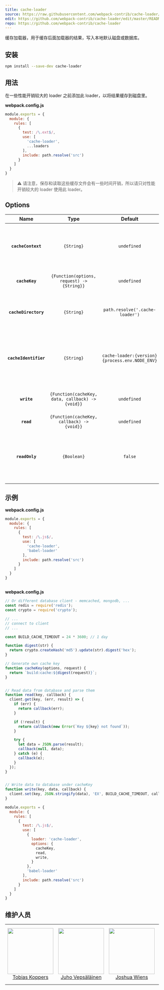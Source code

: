 ```yaml
---
title: cache-loader
source: https://raw.githubusercontent.com/webpack-contrib/cache-loader/master/README.md
edit: https://github.com/webpack-contrib/cache-loader/edit/master/README.md
repo: https://github.com/webpack-contrib/cache-loader
---
```

缓存加载器，用于缓存后面加载器的结果，写入本地默认磁盘或数据库。

## 安装

```bash
npm install --save-dev cache-loader
```

## 用法

在一些性能开销较大的 loader 之前添加此 loader，以将结果缓存到磁盘里。

**webpack.config.js**
```js
module.exports = {
  module: {
    rules: [
      {
        test: /\.ext$/,
        use: [
          'cache-loader',
          ...loaders
        ],
        include: path.resolve('src')
      }
    ]
  }
}
```

> ⚠️ 请注意，保存和读取这些缓存文件会有一些时间开销，所以请只对性能开销较大的 loader 使用此 loader。

## Options

|Name|Type|Default|Description|
|:--:|:--:|:-----:|:----------|
|**`cacheContext`**|`{String}`|`undefined`|允许重写默认缓存上下文，然后生成相应路径。默认情况下，使用绝对路径|
|**`cacheKey`**|`{Function(options, request) -> {String}}`|`undefined`|允许重写默认缓存密钥生成器|
|**`cacheDirectory`**|`{String}`|`path.resolve('.cache-loader')`|提供应存储（用于默认读/写实现）缓存项的缓存目录|
|**`cacheIdentifier`**|`{String}`|`cache-loader:{version} {process.env.NODE_ENV}`|提供用于生成哈希值的无效标识符。可以为（用于默认读/写实现的）加载器添加额外依赖项。|
|**`write`**|`{Function(cacheKey, data, callback) -> {void}}`|`undefined`|允许重写默认写入缓存数据 (e.g. Redis, memcached)|
|**`read`**|`{Function(cacheKey, callback) -> {void}}`|`undefined`|允许重写默认读取缓存数据|
|**`readOnly`**|`{Boolean}`|`false`|允许重写默认值并将缓存设为只读（对于某些只从缓存中读取，不希望更新缓存的环境很有用）|

## 示例

**webpack.config.js**
```js
module.exports = {
  module: {
    rules: [
      {
        test: /\.js$/,
        use: [
          'cache-loader',
          'babel-loader'
        ],
        include: path.resolve('src')
      }
    ]
  }
}
```

##

**webpack.config.js**
```js
// Or different database client - memcached, mongodb, ...
const redis = require('redis');
const crypto = require('crypto');

// ...
// connect to client
// ...

const BUILD_CACHE_TIMEOUT = 24 * 3600; // 1 day

function digest(str) {
  return crypto.createHash('md5').update(str).digest('hex');
}

// Generate own cache key
function cacheKey(options, request) {
  return `build:cache:${digest(request)}`;
}


// Read data from database and parse them
function read(key, callback) {
  client.get(key, (err, result) => {
    if (err) {
      return callback(err);
    }

    if (!result) {
      return callback(new Error(`Key ${key} not found`));
    }

    try {
      let data = JSON.parse(result);
      callback(null, data);
    } catch (e) {
      callback(e);
    }
  });
}


// Write data to database under cacheKey
function write(key, data, callback) {
  client.set(key, JSON.stringify(data), 'EX', BUILD_CACHE_TIMEOUT, callback);
}

module.exports = {
  module: {
    rules: [
      {
        test: /\.js$/,
        use: [
          {
            loader: 'cache-loader',
            options: {
              cacheKey,
              read,
              write,
            }
          },
          'babel-loader'
        ],
        include: path.resolve('src')
      }
    ]
  }
}
```

## 维护人员

<table>
  <tbody>
    <tr>
      <td align="center">
        <a href="https://github.com/sokra">
          <img width="150" height="150" src="https://github.com/sokra.png?size=150">
          </br>
          Tobias Koppers
        </a>
      </td>
      <td align="center">
        <a href="https://github.com/bebraw">
          <img width="150" height="150" src="https://github.com/bebraw.png?v=3&s=150">
          </br>
          Juho Vepsäläinen
        </a>
      </td>
      <td align="center">
        <a href="https://github.com/d3viant0ne">
          <img width="150" height="150" src="https://github.com/d3viant0ne.png?v=3&s=150">
          </br>
          Joshua Wiens
        </a>
      </td>
      <td align="center">
        <a href="https://github.com/michael-ciniawsky">
          <img width="150" height="150" src="https://github.com/michael-ciniawsky.png?v=3&s=150">
          </br>
          Michael Ciniawsky
        </a>
      </td>
      <td align="center">
        <a href="https://github.com/evilebottnawi">
          <img width="150" height="150" src="https://github.com/evilebottnawi.png?v=3&s=150">
          </br>
          Alexander Krasnoyarov
        </a>
      </td>
    </tr>
  <tbody>
</table>


[npm]: https://img.shields.io/npm/v/cache-loader.svg
[npm-url]: https://npmjs.com/package/cache-loader

[node]: https://img.shields.io/node/v/cache-loader.svg
[node-url]: https://nodejs.org

[deps]: https://david-dm.org/webpack-contrib/cache-loader.svg
[deps-url]: https://david-dm.org/webpack-contrib/cache-loader

[chat]: https://img.shields.io/badge/gitter-webpack%2Fwebpack-brightgreen.svg
[chat-url]: https://gitter.im/webpack/webpack

[test]: http://img.shields.io/travis/webpack-contrib/cache-loader.svg
[test-url]: https://travis-ci.org/webpack-contrib/cache-loader

[cover]: https://codecov.io/gh/webpack-contrib/cache-loader/branch/master/graph/badge.svg
[cover-url]: https://codecov.io/gh/webpack-contrib/cache-loader
